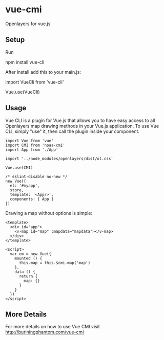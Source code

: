 # vue-cmi

Openlayers for vue.js

## Setup

Run

npm install vue-cli

After install add this to your main.js:

import VueCli from 'vue-cli'

Vue.use(VueCli)

## Usage

Vue CLI is a plugin for Vue.js that allows you to have easy access to all Openlayers map drawing methods in your Vue.js application. To use Vue CLI, simply "use" it, then call the plugin inside your component.

```
import Vue from 'vue'
import CMI from 'noaa-cmi'
import App from './App'

import '../node_modules/openlayers/dist/ol.css'

Vue.use(CMI)

/* eslint-disable no-new */
new Vue({
  el: '#myapp',
  store,
  template: '<App/>',
  components: { App }
})
```

Drawing a map without options is simple:

```
<template>
  <div id="app">
    <v-map id="map" :mapdata="mapdata"></v-map>
  </div>
</template>

<script>
  var em = new Vue({
    mounted () {
      this.map = this.$cmi.map('map')
    },
    data () {
      return {
        map: {}
      }
    }
  })
</script>
```

## More Details

For more details on how to use Vue CMI visit http://buriningphantom.com/vue-cmi
